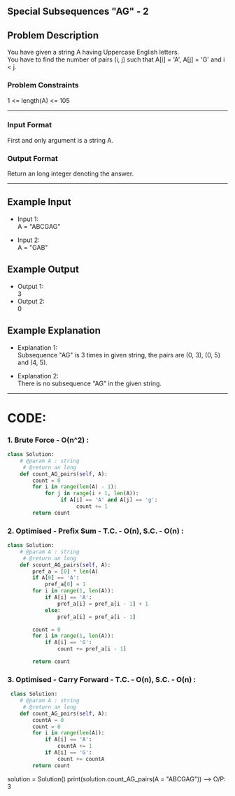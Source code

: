 ## Special Subsequences "AG" - 2

## Problem Description
You have given a string A having Uppercase English letters. </br>
You have to find the number of pairs (i, j) such that A[i] = 'A', A[j] = 'G' and i < j.

### Problem Constraints
1 <= length(A) <= 105

---

### Input Format
First and only argument is a string A.

### Output Format
Return an long integer denoting the answer.

---

## Example Input
- Input 1: </br>
 A = "ABCGAG"

- Input 2: </br>
 A = "GAB"

## Example Output
- Output 1: </br>
 3
- Output 2: </br>
 0

## Example Explanation
- Explanation 1: </br>
 Subsequence "AG" is 3 times in given string, the pairs are (0, 3), (0, 5) and (4, 5).

- Explanation 2: </br>
 There is no subsequence "AG" in the given string.

---

# CODE:

### 1. Brute Force - O(n^2) :

```python
class Solution:
    # @param A : string
     # @return an long
    def count_AG_pairs(self, A):
        count = 0
        for i in range(len(A) - 1):
            for j in range(i + 1, len(A)):
                 if A[i] == 'A' and A[j] == 'g':
                      count += 1
        return count
```

### 2. Optimised - Prefix Sum - T.C. - O(n), S.C. - O(n) :

```python
class Solution:
    # @param A : string
     # @return an long
    def scount_AG_pairs(self, A):
        pref_a = [0] * len(A)
        if A[0] == 'A':
            pref_a[0] = 1
        for i in range(1, len(A)):
            if A[i] == 'A':
                pref_a[i] = pref_a[i - 1] + 1
            else:
                pref_a[i] = pref_a[i - 1]

        count = 0
        for i in range(1, len(A)):
            if A[i] == 'G':
                count += pref_a[i - 1]

        return count
```

### 3. Optimised - Carry Forward - T.C. - O(n), S.C. - O(n) :

```python
 class Solution:
    # @param A : string
     # @return an long
    def count_AG_pairs(self, A):
        countA = 0
        count = 0
        for i in range(len(A)):
            if A[i] == 'A':
                countA += 1
            if A[i] == 'G':
                count += countA
        return count
```

solution = Solution()
print(solution.count_AG_pairs(A = "ABCGAG"))  -->  O/P: 3
